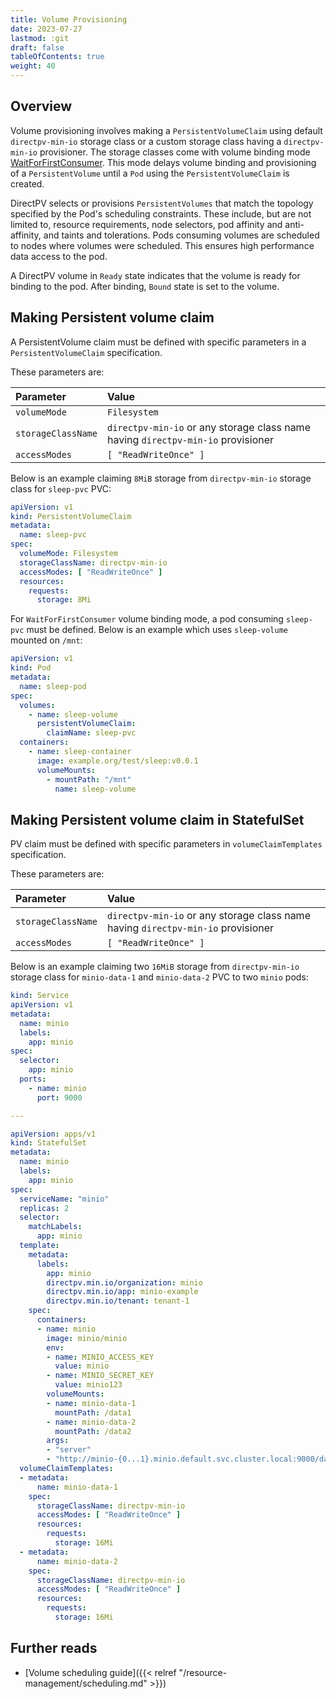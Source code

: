 ```yaml
---
title: Volume Provisioning
date: 2023-07-27
lastmod: :git
draft: false
tableOfContents: true
weight: 40
---
```


## Overview

Volume provisioning involves making a `PersistentVolumeClaim` using default `directpv-min-io` storage class or a custom storage class having a  `directpv-min-io` provisioner. 
The storage classes come with volume binding mode [WaitForFirstConsumer](https://kubernetes.io/docs/concepts/storage/storage-classes/#volume-binding-mode).
This mode delays volume binding and provisioning of a `PersistentVolume` until a `Pod` using the `PersistentVolumeClaim` is created.

DirectPV selects or provisions `PersistentVolumes` that match the topology specified by the Pod's scheduling constraints. 
These include, but are not limited to, resource requirements, node selectors, pod affinity and anti-affinity, and taints and tolerations. 
Pods consuming volumes are scheduled to nodes where volumes were scheduled. 
This ensures high performance data access to the pod.

A DirectPV volume in `Ready` state indicates that the volume is ready for binding to the pod. 
After binding, `Bound` state is set to the volume.

## Making Persistent volume claim

A PersistentVolume claim must be defined with specific parameters in a `PersistentVolumeClaim` specification. 

These parameters are:

| Parameter          | Value                                                                            |
|:-------------------|:---------------------------------------------------------------------------------|
| `volumeMode`       | `Filesystem`                                                                     |
| `storageClassName` | `directpv-min-io` or any storage class name having `directpv-min-io` provisioner |
| `accessModes`      | `[ "ReadWriteOnce" ]`                                                            |

Below is an example claiming `8MiB` storage from `directpv-min-io` storage class for `sleep-pvc` PVC:
```yaml
apiVersion: v1
kind: PersistentVolumeClaim
metadata:
  name: sleep-pvc
spec:
  volumeMode: Filesystem
  storageClassName: directpv-min-io
  accessModes: [ "ReadWriteOnce" ]
  resources:
    requests:
      storage: 8Mi
```

For `WaitForFirstConsumer` volume binding mode, a pod consuming `sleep-pvc` must be defined. 
Below is an example which uses `sleep-volume` mounted on `/mnt`:

```yaml
apiVersion: v1
kind: Pod
metadata:
  name: sleep-pod
spec:
  volumes:
    - name: sleep-volume
      persistentVolumeClaim:
        claimName: sleep-pvc
  containers:
    - name: sleep-container
      image: example.org/test/sleep:v0.0.1
      volumeMounts:
        - mountPath: "/mnt"
          name: sleep-volume
```

## Making Persistent volume claim in StatefulSet

PV claim must be defined with specific parameters in `volumeClaimTemplates` specification. 

These parameters are:

| Parameter          | Value                                                                            |
|:-------------------|:---------------------------------------------------------------------------------|
| `storageClassName` | `directpv-min-io` or any storage class name having `directpv-min-io` provisioner |
| `accessModes`      | `[ "ReadWriteOnce" ]`                                                            |

Below is an example claiming two `16MiB` storage from `directpv-min-io` storage class for `minio-data-1` and `minio-data-2` PVC to two `minio` pods:

```yaml
kind: Service
apiVersion: v1
metadata:
  name: minio
  labels:
    app: minio
spec:
  selector:
    app: minio
  ports:
    - name: minio
      port: 9000

---

apiVersion: apps/v1
kind: StatefulSet
metadata:
  name: minio
  labels:
    app: minio
spec:
  serviceName: "minio"
  replicas: 2
  selector:
    matchLabels:
      app: minio
  template:
    metadata:
      labels:
        app: minio
        directpv.min.io/organization: minio
        directpv.min.io/app: minio-example
        directpv.min.io/tenant: tenant-1
    spec:
      containers:
      - name: minio
        image: minio/minio
        env:
        - name: MINIO_ACCESS_KEY
          value: minio
        - name: MINIO_SECRET_KEY
          value: minio123
        volumeMounts:
        - name: minio-data-1
          mountPath: /data1
        - name: minio-data-2
          mountPath: /data2
        args:
        - "server"
        - "http://minio-{0...1}.minio.default.svc.cluster.local:9000/data{1...2}"
  volumeClaimTemplates:
  - metadata:
      name: minio-data-1
    spec:
      storageClassName: directpv-min-io
      accessModes: [ "ReadWriteOnce" ]
      resources:
        requests:
          storage: 16Mi
  - metadata:
      name: minio-data-2
    spec:
      storageClassName: directpv-min-io
      accessModes: [ "ReadWriteOnce" ]
      resources:
        requests:
          storage: 16Mi
```

## Further reads

* [Volume scheduling guide]({{< relref "/resource-management/scheduling.md" >}})